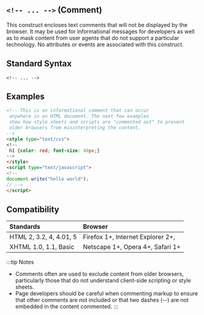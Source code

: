 ## `<!-- ... -->` (Comment)
This construct encloses text comments that will not be displayed by the browser. It may be
used for informational messages for developers as well as to mask content from user agents
that do not support a particular technology. No attributes or events are associated with this
construct.

## Standard Syntax
`<!-- ... -->`

## Examples
```html
<!-- This is an informational comment that can occur
 anywhere in an HTML document. The next few examples
 show how style sheets and scripts are "commented out" to prevent
 older browsers from misinterpreting the content.
-->
<style type="text/css">
<!--
 h1 {color: red; font-size: 40px;}
-->
</style>
<script type="text/javascript">
<!--
document.write("hello world");
// -->
</script>
```

## Compatibility
| Standards                                          | Browser
|:---------                                          |:--- 
|  HTML 2, 3.2, 4, 4.01, 5      |Firefox 1+, Internet Explorer 2+, 
|  XHTML 1.0, 1.1, Basic       |Netscape 1+, Opera 4+, Safari 1+ 

:::tip Notes
* Comments often are used to exclude content from older browsers, particularly those
that do not understand client-side scripting or style sheets.
* Page developers should be careful when commenting markup to ensure that other
comments are not included or that two dashes (--) are not embedded in the content
commented.
:::




